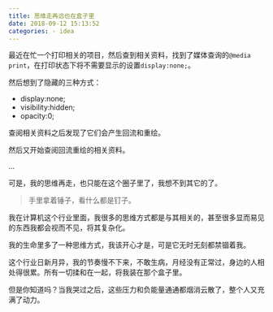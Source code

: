 ```yaml
---
title: 思维走再远也在盒子里
date: 2018-09-12 15:13:52
categories: - idea
---
```


最近在忙一个打印相关的项目，然后查到相关资料，找到了媒体查询的`@media print`，在打印状态下将不需要显示的设置`display:none;`。

然后想到了隐藏的三种方式：

- display:none;
- visibility:hidden;
- opacity:0;

查阅相关资料之后发现了它们会产生回流和重绘。

然后又开始查阅回流重绘的相关资料。

...

可是，我的思维再走，也只能在这个圈子里了，我想不到其它的了。


>手里拿着锤子，看什么都是钉子。

我在计算机这个行业里面，我很多的思维方式都是与其相关的，甚至很多显而易见的东西我都会视而不见，将其复杂化。

我的生命里多了一种思维方式，我该开心才是，可是它无时无刻都禁锢着我。

这个行业日新月异，我的节奏慢不下来，不敢生病，月经没有正常过，身边的人相处得很累。所有一切揉和在一起，将我装在那个盒子里。

但是你知道吗？当我哭过之后，这些压力和负能量通通都烟消云散了，整个人又充满了动力。

